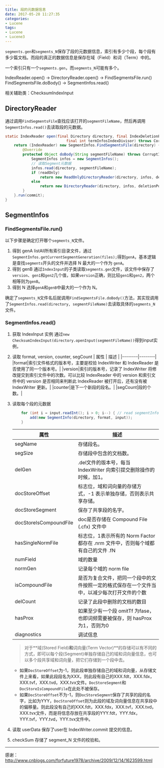 ```yaml
---
title: 段的元数据信息
date: 2017-05-28 11:27:35
categories:
- Lucene
tags:
- Lucene
- Lucene3
---
```


`segments.gen`和`segments_N`保存了段的元数据信息，索引有多少个段，每个段有多少篇文档。而段的真正的数据信息是保存在域（Field）和词（Term）中的。

一个索引只有一个`segments.gen`，而`segments_N`可能有多个。


IndexReader.open() -> DirectoryReader.open() -> FindSegmentsFile.run() FindSegmentsFile.doBody() -> SegmentInfos.read()

相关辅助类：ChecksumIndexInput

## DirectoryReader
通过调用`FindSegmentsFile`查找应该打开的`segmentFileName`，然后再调用`SegmentInfos.read()`去读取段的元数据。

```java
static IndexReader open(final Directory directory, final IndexDeletionPolicy deletionPolicy, final IndexCommit commit, final boolean readOnly,
                            final int termInfosIndexDivisor) throws CorruptIndexException, IOException {
    return (IndexReader) new SegmentInfos.FindSegmentsFile(directory) {
        @Override
        protected Object doBody(String segmentFileName) throws CorruptIndexException, IOException {
            SegmentInfos infos = new SegmentInfos();
            // 读取Segment元数据
            infos.read(directory, segmentFileName);
            if (readOnly)
                return new ReadOnlyDirectoryReader(directory, infos, deletionPolicy, termInfosIndexDivisor);
            else
                return new DirectoryReader(directory, infos, deletionPolicy, false, termInfosIndexDivisor);
        }
    }.run(commit);
}
```

## SegmentInfos
### FindSegmentsFile.run()
以下步骤是确定打开哪个`segments_N`文件。
1. 得到 genA
	listAll所有索引目录文件，通过`SegmentInfos.getCurrentSegmentGeneration(files);`得到`genA`，基本逻辑是查找`segments`开头的文件并选择 N 最大的一个作为 `genA`。
2. 得到 genB
	通过`IndexInput`的子类读取`segments.gen`文件，该文件中保存了`version`、`gen1`和`gen2`几个值，如果`version`正确，则比较`gen1`和`gen2`，两个相等则为`genB`。
3. 得到 N
	选择`genA`和`genB`中最大的一个作为 N。

确定了`segments_N`文件名后就调用`FindSegmentsFile.doBody()`方法，其实现调用了`SegmentInfos.read(directory, segmentFileName)`去读取具体的`segments_N`文件。
### SegmentInfos.read()
1. 获取 IndexInput 实例
	通过`new ChecksumIndexInput(directory.openInput(segmentFileName))`得到input实例，
2. 读取 format, version, counter, segCount
	| 属性 | 描述 |
    |--------|--------|
    |format|索引文件格式的版本号，主要是校验 IndexWriter 和 IndexReader 是否使用了同一个版本号。|
    |version|索引的版本号，记录了 IndexWriter 将修改提交到索引文件中的次数。可以比较 IndexReader 中的 version 和索引文件中的 version 是否相同来判断此 IndexReader 被打开后，还有没有被 IndexWriter 更新。|
    |counter|是下一个新段的段名。|
    |segCount|段的个数。|
3. 读取每个段的元数据
	```java SegmentInfos.read()
    	for (int i = input.readInt(); i > 0; i--) { // read segmentInfos
            add(new SegmentInfo(directory, format, input));
        }
    ```

    | 属性 | 描述 |
    |--------|--------|
    |segName|存储段名。|
    |segSize|存储段中包含的文档数。|
    |delGen|.del文件的版本号，每当 IndexWriter 向索引提交删除操作的时候，加1。|
    |docStoreOffset|标志位，域和词向量的存储方式，-1 表示单独存储，否则表示共享存储。|
    |docStoreSegment|保存了共享段的名字。|
    |docStoreIsCompoundFile|doc是否存储在 Compound File (.cfx) 文件中|
    |hasSingleNormFile|标志位，1表示所有的 Norm Factor 都存在 .nrm 文件中，否则每个域都有自己的文件 .fN|
    |numField|域的数量|
    |normGen|记录每个域的 norm file|
    |isCompoundFile|是否为复合文件，把同一个段中的文件按照一定的格式保存在一个文件当中，以减少每次打开文件的个数|
    |delCount|记录了此段中删除的文档的数目|
    |hasProx|如果至少有一个段 omitTf 为fase，也即词频需要被保存，则 hasProx 为1，否则为0|
    |diagnostics|调试信息|

    > 对于**域(Stored Field)**和**词向量(Term Vector)**的存储可以有不同的方式，即可以每个段(Segment)单独存储自己的域和词向量信息，也可以多个段共享域和词向量，把它们存储到一个段中去。

    * 如果`DocStoreOffset`为-1，则此段单独存储自己的域和词向量，从存储文件上来看，如果此段段名为XXX，则此段有自己的XXX.fdt，XXX.fdx，XXX.tvf，XXX.tvd，XXX.tvx文件。`DocStoreSegment`和`DocStoreIsCompoundFile`在此处不被保存。
	* 如果`DocStoreOffset`不为-1，则`DocStoreSegment`保存了共享的段的名字，比如为YYY，`DocStoreOffset`则为此段的域及词向量信息在共享段中的偏移量。则此段没有自己的XXX.fdt，XXX.fdx，XXX.tvf，XXX.tvd，XXX.tvx文件，而是将信息存放在共享段的YYY.fdt，YYY.fdx，YYY.tvf，YYY.tvd，YYY.tvx文件中。
4. 读取 userData
	保存了user在 IndexWriter.commit 提交的信息。
5. checkSum
	存储了 segment_N 文件的校验和。



* * *
感谢：
http://www.cnblogs.com/forfuture1978/archive/2009/12/14/1623599.html